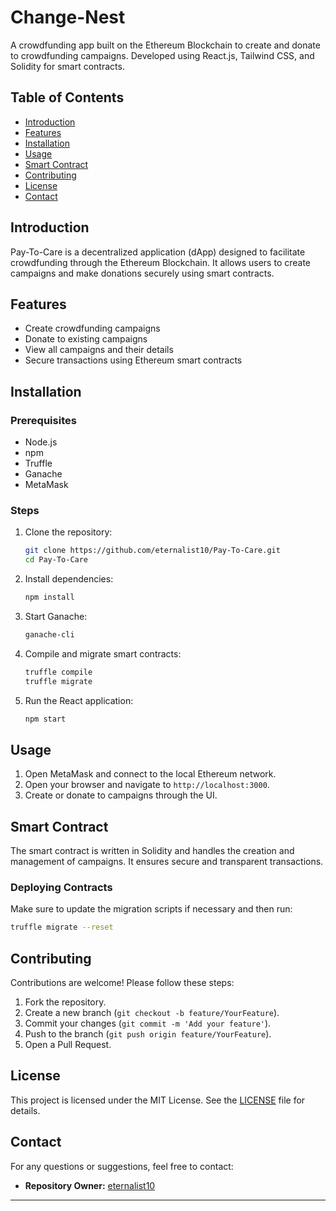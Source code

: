 # Change-Nest

A crowdfunding app built on the Ethereum Blockchain to create and donate to crowdfunding campaigns. Developed using React.js, Tailwind CSS, and Solidity for smart contracts.

## Table of Contents
- [Introduction](#introduction)
- [Features](#features)
- [Installation](#installation)
- [Usage](#usage)
- [Smart Contract](#smart-contract)
- [Contributing](#contributing)
- [License](#license)
- [Contact](#contact)

## Introduction
Pay-To-Care is a decentralized application (dApp) designed to facilitate crowdfunding through the Ethereum Blockchain. It allows users to create campaigns and make donations securely using smart contracts.

## Features
- Create crowdfunding campaigns
- Donate to existing campaigns
- View all campaigns and their details
- Secure transactions using Ethereum smart contracts

## Installation
### Prerequisites
- Node.js
- npm
- Truffle
- Ganache
- MetaMask

### Steps
1. Clone the repository:
   ```sh
   git clone https://github.com/eternalist10/Pay-To-Care.git
   cd Pay-To-Care
   ```

2. Install dependencies:
   ```sh
   npm install
   ```

3. Start Ganache:
   ```sh
   ganache-cli
   ```

4. Compile and migrate smart contracts:
   ```sh
   truffle compile
   truffle migrate
   ```

5. Run the React application:
   ```sh
   npm start
   ```

## Usage
1. Open MetaMask and connect to the local Ethereum network.
2. Open your browser and navigate to `http://localhost:3000`.
3. Create or donate to campaigns through the UI.

## Smart Contract
The smart contract is written in Solidity and handles the creation and management of campaigns. It ensures secure and transparent transactions.

### Deploying Contracts
Make sure to update the migration scripts if necessary and then run:
```sh
truffle migrate --reset
```

## Contributing
Contributions are welcome! Please follow these steps:
1. Fork the repository.
2. Create a new branch (`git checkout -b feature/YourFeature`).
3. Commit your changes (`git commit -m 'Add your feature'`).
4. Push to the branch (`git push origin feature/YourFeature`).
5. Open a Pull Request.

## License
This project is licensed under the MIT License. See the [LICENSE](LICENSE) file for details.

## Contact
For any questions or suggestions, feel free to contact:
- **Repository Owner:** [eternalist10](https://github.com/eternalist10)

---

